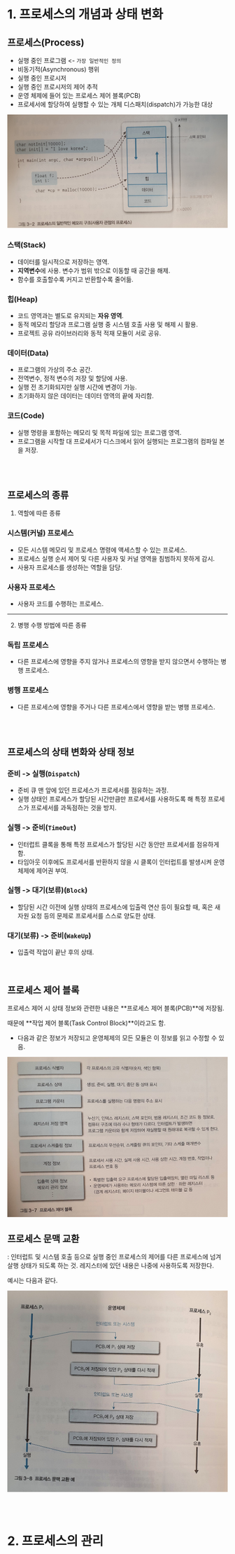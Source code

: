 # 1. 프로세스의 개념과 상태 변화
## 프로세스(Process)
- 실행 중인 프로그램 <- `가장 일반적인 정의`
- 비동기적(Asynchronous) 행위
- 실행 중인 프로시저
- 실행 중인 프로시저의 제어 추적
- 운영 체제에 들어 있는 프로세스 제어 블록(PCB)
- 프로세서에 할당하여 실행할 수 있는 개체 디스패치(dispatch)가 가능한 대상


![프로세스의 구조](/OS//static//%ED%94%84%EB%A1%9C%EC%84%B8%EC%8A%A4%20%EB%A9%94%EB%AA%A8%EB%A6%AC%20%EA%B5%AC%EC%A1%B0.jpg)

### 스택(Stack)
- 데이터를 일시적으로 저장하는 영역.
- **지역변수**에 사용. 변수가 범위 밖으로 이동할 때 공간을 해제.
- 함수를 호출할수록 커지고 반환할수록 줄어듦.

### 힙(Heap)
- 코드 영역과는 별도로 유지되는 **자유 영역**.
- 동적 메모리 할당과 프로그램 실행 중 시스템 호출 사용 및 해제 시 활용.
- 프로젝트 공유 라이브러리와 동적 적재 모듈이 서로 공유.

### 데이터(Data)
- 프로그램의 가상의 주소 공간.
- 전역변수, 정적 변수의 저장 및 할당에 사용.
- 실행 전 초기화되지만 실행 시간에 변경이 가능.
- 초기화하지 않은 데이터는 데이터 영역의 끝에 자리함.

### 코드(Code)
- 실행 명령을 포함하는 메모리 및 목적 파일에 있는 프로그램 영역.
- 프로그램을 시작할 대 프로세서가 디스크에서 읽어 실행되는 프로그램의 컴파일 본을 저장.

<br>
<br>

## 프로세스의 종류
1. 역할에 따른 종류

### 시스템(커널) 프로세스
- 모든 시스템 메모리 및 프로세스 명령에 액세스할 수 있는 프로세스.
- 프로세스 실행 순서 제어 및 다른 사용자 및 커널 영역을 침범하지 못하게 감시.
- 사용자 프로세스를 생성하는 역할을 담당.

### 사용자 프로세스
- 사용자 코드를 수행하는 프로세스.

---

2. 병행 수행 방법에 따른 종류

### 독립 프로세스
- 다른 프로세스에 영향을 주지 않거나 프로세스의 영향을 받지 않으면서 수행하는 병행 프로세스.

### 병행 프로세스
- 다른 프로세스에 영향을 주거나 다른 프로세스에서 영향을 받는 병행 프로세스.

<br>
<br>

## 프로세스의 상태 변화와 상태 정보
### 준비 -> 실행(`Dispatch`)
- 준비 큐 맨 앞에 있던 프로세스가 프로세서를 점유하는 과정.
- 실행 상태인 프로세스가 할당된 시간만큼만 프로세서를 사용하도록 해 특정 프로세스가 프로세서를 과독점하는 것을 방지.

### 실행 -> 준비(`TimeOut`)
- 인터럽트 클록을 통해 특정 프로세스가 할당된 시간 동안만 프로세서를 점유하게 함.
- 타임아웃 이후에도 프로세서를 반환하지 않을 시 클록이 인터럽트를 발생시켜 운영체제에 제어권 부여.


### 실행 -> 대기(보류)(`Block`)
- 할당된 시간 이전에 실행 상태의 프로세스에 입출력 연산 등이 필요할 때, 혹은 새 자원 요청 등의 문제로 프로세서를 스스로 양도한 상태.

### 대기(보류) -> 준비(`WakeUp`)
- 입출력 작업이 끝난 후의 상태.

<br>

## 프로세스 제어 블록
프로세스 제어 시 상태 정보와 관련한 내용은 **프로세스 제어 블록(PCB)**에 저장됨.

때문에 **작업 제어 블록(Task Control Block)**이라고도 함.

- 다음과 같은 정보가 저장되고 운영체제의 모든 모듈은 이 정보를 읽고 수정할 수 있음.

![프로세스 제어 블록](./static//%ED%94%84%EB%A1%9C%EC%84%B8%EC%8A%A4%20%EC%A0%9C%EC%96%B4%20%EB%B8%94%EB%A1%9D.jpg)

## 프로세스 문맥 교환
: 인터럽트 및 시스템 호출 등으로 실행 중인 프로세스의 제어를 다른 프로세스에 넘겨 살행 상태가 되도록 하는 것. 레지스터에 있던 내용은 나중에 사용하도록 저장한다.

예시는 다음과 같다.

![프로세스 문맥 교환 예시](./static//%ED%94%84%EB%A1%9C%EC%84%B8%EC%8A%A4%20%EB%AC%B8%EB%A7%A5%20%EA%B5%90%ED%99%98%20%EC%98%88%EC%8B%9C.jpg)

<br>
<br>

# 2. 프로세스의 관리